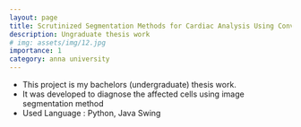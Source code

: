 ```yaml
---
layout: page
title: Scrutinized Segmentation Methods for Cardiac Analysis Using Convolutional Neural Networks
description: Ungraduate thesis work
# img: assets/img/12.jpg
importance: 1
category: anna university
---
```


* This project is my bachelors (undergraduate) thesis work.
* It was developed to diagnose the affected cells using image segmentation method
* Used Language : Python, Java Swing
